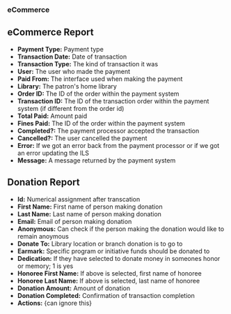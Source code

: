### eCommerce

## eCommerce Report
- **Payment Type:** Payment type
- **Transaction Date:**	Date of transaction 
- **Transaction Type:**	The kind of transaction it was 
- **User:**	The user who made the payment
- **Paid From:** The interface used when making the payment
- **Library:**	The patron's home library
- **Order ID:**	The ID of the order within the payment system
- **Transaction ID:**	The ID of the transaction order within the payment system (if different from the order id)
- **Total Paid:**	Amount paid
- **Fines Paid:**	The ID of the order within the payment system
- **Completed?:** The payment processor accepted the transaction
- **Cancelled?:**	The user cancelled the payment
- **Error:** If we got an error back from the payment processor or if we got an error updating the ILS
- **Message:**	A message returned by the payment system

## Donation Report
- **Id:**	Numerical assignment after transcation
- **First Name:**	First name of person making donation
- **Last Name:**	Last name of person making donation
- **Email:**	Email of person making donation
- **Anonymous:**	Can check if the person making the donation would like to remain anoymous
- **Donate To:**	Library location or branch donation is to go to
- **Earmark:**	Specific program or initiative funds should be donated to
- **Dedication:**	If they have selected to donate money in someones honor or memory; 1 is yes
- **Honoree First Name:**	If above is selected, first name of honoree
- **Honoree Last Name:**	If above is selected, last name of honoree
- **Donation Amount:**	Amount of donation
- **Donation Completed:**	Confirmation of transaction completion
- **Actions:**	{can ignore this}
